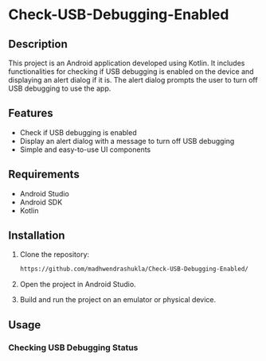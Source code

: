 # Check-USB-Debugging-Enabled


## Description

This project is an Android application developed using Kotlin. It includes functionalities for checking if USB debugging is enabled on the device and displaying an alert dialog if it is. The alert dialog prompts the user to turn off USB debugging to use the app.

## Features

- Check if USB debugging is enabled
- Display an alert dialog with a message to turn off USB debugging
- Simple and easy-to-use UI components

## Requirements

- Android Studio
- Android SDK
- Kotlin

## Installation

1. Clone the repository:

    ```bash
    https://github.com/madhwendrashukla/Check-USB-Debugging-Enabled/
    ```

2. Open the project in Android Studio.

3. Build and run the project on an emulator or physical device.

## Usage

### Checking USB Debugging Status
